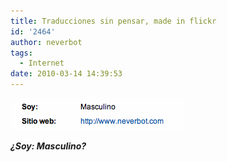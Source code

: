 ```yaml
---
title: Traducciones sin pensar, made in flickr
id: '2464'
author: neverbot
tags:
  - Internet
date: 2010-03-14 14:39:53
---
```


![Captura de pantalla 2010-03-14 a las 14.38.36.png](./traducciones-sin-pensar-made-in-flickr/Captura-de-pantalla-2010-03-14-a-las-14.38.36.png)  

**_¿Soy: Masculino?_**